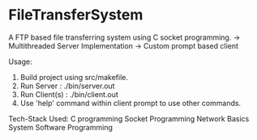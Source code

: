 # FileTransferSystem

A FTP based file transferring system using C socket programming. 
-> Multithreaded Server Implementation
-> Custom prompt based client

Usage:
1. Build project using src/makefile.
2. Run Server : ./bin/server.out <PORT>
3. Run Client(s) : ./bin/client.out <IP ADDR> <PORT>
4. Use 'help' command within client prompt to use other commands.
  
  
  
Tech-Stack Used: 
C programming
Socket Programming
Network Basics
System Software Programming

